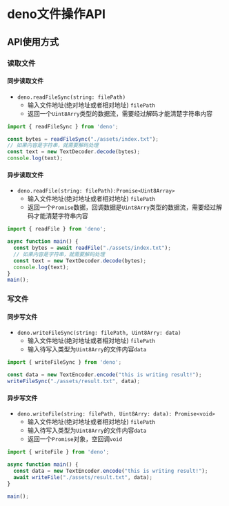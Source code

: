 # deno文件操作API

## API使用方式

### 读取文件

#### 同步读取文件

- `deno.readFileSync(string: filePath)`
  - 输入文件地址(绝对地址或者相对地址) `filePath` 
  - 返回一个`Uint8Arry`类型的数据流，需要经过解码才能清楚字符串内容

```js
import { readFileSync } from 'deno';

const bytes = readFileSync("./assets/index.txt");
// 如果内容是字符串，就需要解码处理
const text = new TextDecoder.decode(bytes);
console.log(text);
```

#### 异步读取文件

- `deno.readFile(string: filePath):Promise<Uint8Array>`
  - 输入文件地址(绝对地址或者相对地址) `filePath` 
  - 返回一个`Promise`数据，回调数据是`Uint8Arry`类型的数据流，需要经过解码才能清楚字符串内容

```js
import { readFile } from 'deno';

async function main() {
  const bytes = await readFile("./assets/index.txt");
  // 如果内容是字符串，就需要解码处理
  const text = new TextDecoder.decode(bytes);
  console.log(text);
}
main();
```

### 写文件

#### 同步写文件

- `deno.writeFileSync(string: filePath, Uint8Arry: data)`
  - 输入文件地址(绝对地址或者相对地址) `filePath` 
  - 输入待写入类型为`Uint8Arry`的文件内容`data`

```js
import { writeFileSync } from 'deno';

const data = new TextEncoder.encode("this is writing result!");
writeFileSync("./assets/result.txt", data);
```

#### 异步写文件

- `deno.writeFile(string: filePath, Uint8Arry: data): Promise<void>`
  - 输入文件地址(绝对地址或者相对地址) `filePath` 
  - 输入待写入类型为`Uint8Arry`的文件内容`data`
  - 返回一个`Promise`对象，空回调`void`

```js
import { writeFile } from 'deno';

async function main() {
  const data = new TextEncoder.encode("this is writing result!");
  await writeFile("./assets/result.txt", data);
}

main();
```




